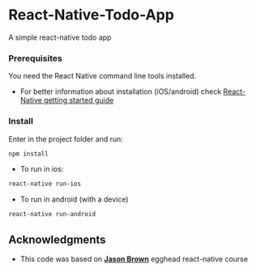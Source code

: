 # React-Native-Todo-App

A simple react-native todo app

### Prerequisites

You need the React Native command line tools installed.

* For better information about installation (iOS/android) check [React-Native getting started guide](https://facebook.github.io/react-native/docs/getting-started.html) 

### Install

Enter in the project folder and run:

```bash
npm install
```

* To run in ios: 
```bash
react-native run-ios
```

* To run in android (with a device)
```bash
react-native run-android
```

## Acknowledgments

* This code was based on **[Jason Brown](https://github.com/browniefed)** egghead react-native course
